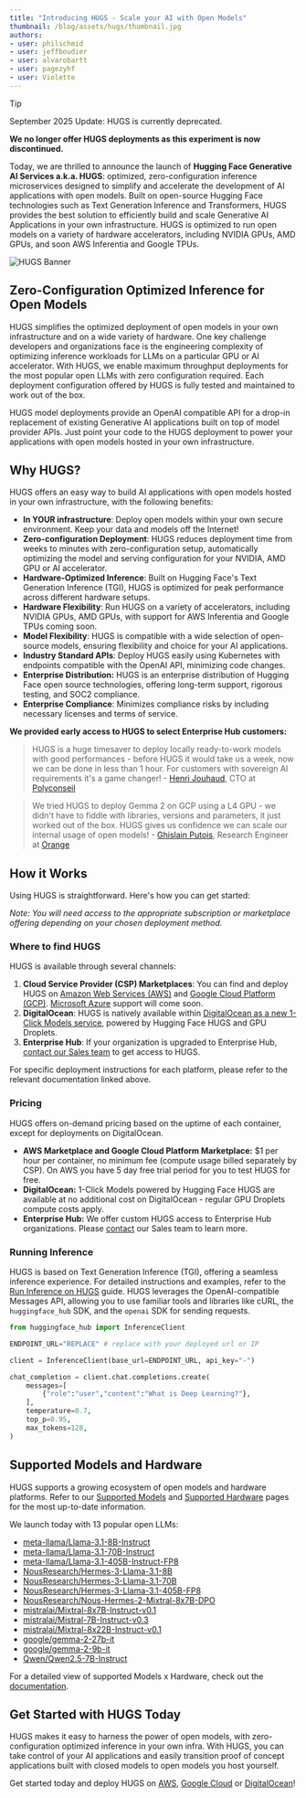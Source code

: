 ```yaml
---
title: "Introducing HUGS - Scale your AI with Open Models" 
thumbnail: /blog/assets/hugs/thumbnail.jpg
authors:
- user: philschmid
- user: jeffboudier
- user: alvarobartt
- user: pagezyhf
- user: Violette
---
```

 
 > [!TIP]
> September 2025 Update: HUGS is currently deprecated.
>
> **We no longer offer HUGS deployments as this experiment is now discontinued.**

Today, we are thrilled to announce the launch of **Hugging Face Generative AI Services a.k.a. HUGS**: optimized, zero-configuration inference microservices designed to simplify and accelerate the development of AI applications with open models. Built on open-source Hugging Face technologies such as Text Generation Inference and Transformers, HUGS provides the best solution to efficiently build and scale Generative AI Applications in your own infrastructure. HUGS is optimized to run open models on a variety of hardware accelerators, including NVIDIA GPUs, AMD GPUs, and soon AWS Inferentia and Google TPUs.

![HUGS Banner](https://huggingface.co/datasets/huggingface/documentation-images/resolve/main/hugs/hugs-banner.png)


## Zero-Configuration Optimized Inference for Open Models

HUGS simplifies the optimized deployment of open models in your own infrastructure and on a wide variety of hardware. One key challenge developers and organizations face is the engineering complexity of optimizing inference workloads for LLMs on a particular GPU or AI accelerator. With HUGS, we enable maximum throughput deployments for the most popular open LLMs with zero configuration required. Each deployment configuration offered by HUGS is fully tested and maintained to work out of the box.

HUGS model deployments provide an OpenAI compatible API for a drop-in replacement of existing Generative AI applications built on top of model provider APIs. Just point your code to the HUGS deployment to power your applications with open models hosted in your own infrastructure.

## Why HUGS?

HUGS offers an easy way to build AI applications with open models hosted in your own infrastructure, with the following benefits:

* **In YOUR infrastructure**: Deploy open models within your own secure environment. Keep your data and models off the Internet!  
* **Zero-configuration Deployment**: HUGS reduces deployment time from weeks to minutes with zero-configuration setup, automatically optimizing the model and serving configuration for your NVIDIA, AMD GPU or AI accelerator.  
* **Hardware-Optimized Inference**: Built on Hugging Face's Text Generation Inference (TGI), HUGS is optimized for peak performance across different hardware setups.  
* **Hardware Flexibility**: Run HUGS on a variety of accelerators, including NVIDIA GPUs, AMD GPUs, with support for AWS Inferentia and Google TPUs coming soon.  
* **Model Flexibility**: HUGS is compatible with a wide selection of open-source models, ensuring flexibility and choice for your AI applications.  
* **Industry Standard APIs**: Deploy HUGS easily using Kubernetes with endpoints compatible with the OpenAI API, minimizing code changes.  
* **Enterprise Distribution:** HUGS is an enterprise distribution of Hugging Face open source technologies, offering long-term support, rigorous testing, and SOC2 compliance.  
* **Enterprise Compliance**: Minimizes compliance risks by including necessary licenses and terms of service.

**We provided early access to HUGS to select Enterprise Hub customers:**

> HUGS is a huge timesaver to deploy locally ready-to-work models with good performances \- before HUGS it would take us a week, now we can be done in less than 1 hour. For customers with sovereign AI requirements it's a game changer! - [Henri Jouhaud](https://huggingface.co/henrij), CTO at [Polyconseil](https://huggingface.co/polyconseil)

> We tried HUGS to deploy Gemma 2 on GCP using a L4 GPU \- we didn't have to fiddle with libraries, versions and parameters, it just worked out of the box. HUGS gives us confidence we can scale our internal usage of open models! - [Ghislain Putois](https://huggingface.co/ghislain-putois), Research Engineer at [Orange](https://huggingface.co/Orange)

## How it Works

Using HUGS is straightforward. Here's how you can get started:

*Note: You will need access to the appropriate subscription or marketplace offering depending on your chosen deployment method.*

### Where to find HUGS

HUGS is available through several channels:

1. **Cloud Service Provider (CSP) Marketplaces**: You can find and deploy HUGS on [Amazon Web Services (AWS)](https://aws.amazon.com/marketplace/pp/prodview-bqy5zfvz3wox6) and [Google Cloud Platform (GCP)](https://console.cloud.google.com/marketplace/product/huggingface-public/hugs). [Microsoft Azure](https://huggingface.co/docs/hugs/how-to/cloud/azure) support will come soon.  
2. **DigitalOcean**: HUGS is natively available within [DigitalOcean as a new 1-Click Models service](http://digitalocean.com/blog/one-click-models-on-do-powered-by-huggingface), powered by Hugging Face HUGS and GPU Droplets.  
3. **Enterprise Hub**: If your organization is upgraded to Enterprise Hub, [contact our Sales team](https://huggingface.co/contact/sales?from=hugs) to get access to HUGS.

For specific deployment instructions for each platform, please refer to the relevant documentation linked above.

### Pricing

HUGS offers on-demand pricing based on the uptime of each container, except for deployments on DigitalOcean.

* **AWS Marketplace and Google Cloud Platform Marketplace:** $1 per hour per container, no minimum fee (compute usage billed separately by CSP). On AWS you have 5 day free trial period for you to test HUGS for free.   
* **DigitalOcean:** 1-Click Models powered by Hugging Face HUGS are available at no additional cost on DigitalOcean - regular GPU Droplets compute costs apply.   
* **Enterprise Hub:** We offer custom HUGS access to Enterprise Hub organizations. Please [contact](https://huggingface.co/contact/sales?from=hugs) our Sales team to learn more.

### Running Inference

HUGS is based on Text Generation Inference (TGI), offering a seamless inference experience. For detailed instructions and examples, refer to the [Run Inference on HUGS](https://huggingface.co/docs/hugs/guides/inference) guide. HUGS leverages the OpenAI-compatible Messages API, allowing you to use familiar tools and libraries like cURL, the `huggingface_hub` SDK, and the `openai` SDK for sending requests.

```py
from huggingface_hub import InferenceClient

ENDPOINT_URL="REPLACE" # replace with your deployed url or IP

client = InferenceClient(base_url=ENDPOINT_URL, api_key="-")

chat_completion = client.chat.completions.create(
    messages=[
        {"role":"user","content":"What is Deep Learning?"},
    ],
    temperature=0.7,
    top_p=0.95,
    max_tokens=128,
)
```

## Supported Models and Hardware

HUGS supports a growing ecosystem of open models and hardware platforms. Refer to our [Supported Models](https://huggingface.co/docs/hugs/models) and [Supported Hardware](https://huggingface.co/docs/hugs/hardware) pages for the most up-to-date information. 

We launch today with 13 popular open LLMs: 

* [meta-llama/Llama-3.1-8B-Instruct](https://huggingface.co/meta-llama/Llama-3.1-8B-Instruct)  
* [meta-llama/Llama-3.1-70B-Instruct](https://huggingface.co/meta-llama/Llama-3.1-70B-Instruct)  
* [meta-llama/Llama-3.1-405B-Instruct-FP8](https://huggingface.co/meta-llama/Llama-3.1-405B-Instruct-FP8)  
* [NousResearch/Hermes-3-Llama-3.1-8B](https://huggingface.co/NousResearch/Hermes-3-Llama-3.1-8B)  
* [NousResearch/Hermes-3-Llama-3.1-70B](https://huggingface.co/NousResearch/Hermes-3-Llama-3.1-70B)  
* [NousResearch/Hermes-3-Llama-3.1-405B-FP8](https://huggingface.co/NousResearch/Hermes-3-Llama-3.1-405B-FP8)  
* [NousResearch/Nous-Hermes-2-Mixtral-8x7B-DPO](https://huggingface.co/NousResearch/Nous-Hermes-2-Mixtral-8x7B-DPO)  
* [mistralai/Mixtral-8x7B-Instruct-v0.1](https://huggingface.co/mistralai/Mixtral-8x7B-Instruct-v0.1)  
* [mistralai/Mistral-7B-Instruct-v0.3](https://huggingface.co/mistralai/Mistral-7B-Instruct-v0.3)  
* [mistralai/Mixtral-8x22B-Instruct-v0.1](https://huggingface.co/mistralai/Mixtral-8x22B-Instruct-v0.1)  
* [google/gemma-2-27b-it](https://huggingface.co/google/gemma-2-27b-it)  
* [google/gemma-2-9b-it](https://huggingface.co/google/gemma-2-9b-it)  
* [Qwen/Qwen2.5-7B-Instruct](https://huggingface.co/Qwen/Qwen2.5-7B-Instruct)

For a detailed view of supported Models x Hardware, check out the [documentation](https://huggingface.co/docs/hugs/models). 

## Get Started with HUGS Today

HUGS makes it easy to harness the power of open models, with zero-configuration optimized inference in your own infra. With HUGS, you can take control of your AI applications and easily transition proof of concept applications built with closed models to open models you host yourself. 

Get started today and deploy HUGS on [AWS](https://aws.amazon.com/marketplace/pp/prodview-bqy5zfvz3wox6), [Google Cloud](https://console.cloud.google.com/marketplace/product/huggingface-public/hugs) or [DigitalOcean](https://www.digitalocean.com/products/ai-ml/1-click-models)!
